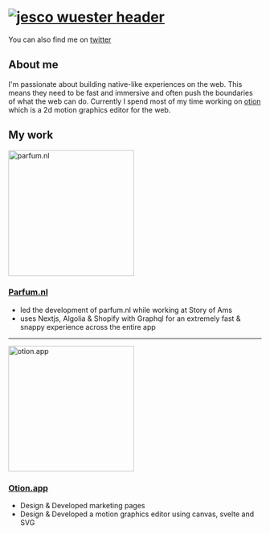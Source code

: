 # [![jesco wuester header](https://res.cloudinary.com/deirqouhr/image/upload/v1607167358/Frame_5_q1abjg.png)](https://jsco.dev)

<p align='center'>
  <!--
  <a href="https://jsco.dev/contact"><img alt="Hire me" height="40" src="https://res.cloudinary.com/deirqouhr/image/upload/v1607167323/Group_19_oxf3on.png"></a>&nbsp;&nbsp;
  <a href="https://jsco.dev/blog"><img alt="My Blog" height="40" src="https://res.cloudinary.com/deirqouhr/image/upload/v1607167323/Group_20_vijkou.png"></a>
  -->
</p>

You can also find me on [twitter](https://twitter.com/JescoWuester) 

## About me
I'm passionate about building native-like experiences on the web. This means they need to be fast and immersive and often push the boundaries of what the web can do. 
Currently I spend most of my time working on [otion](https://otion.app) which is a 2d motion graphics editor for the web.

## My work


  <img  width="250px" src="https://res.cloudinary.com/deirqouhr/image/upload/v1607168098/Frame_6_afte2b.png" alt="parfum.nl" />
  
  
  ### [Parfum.nl](https://parfum.nl)
  - led the development of parfum.nl while working at Story of Ams
  - uses Nextjs, Algolia & Shopify with Graphql for an extremely fast & snappy experience across the entire app


---

<p>
  <img width="250px" src="https://res.cloudinary.com/deirqouhr/image/upload/v1607169130/Frame_7_rh9nve.png" alt="otion.app" />
</p>
  
  ### [Otion.app](https://otion.app)
  - Design & Developed marketing pages
  - Design & Developed a motion graphics editor using canvas, svelte and SVG
 
 

